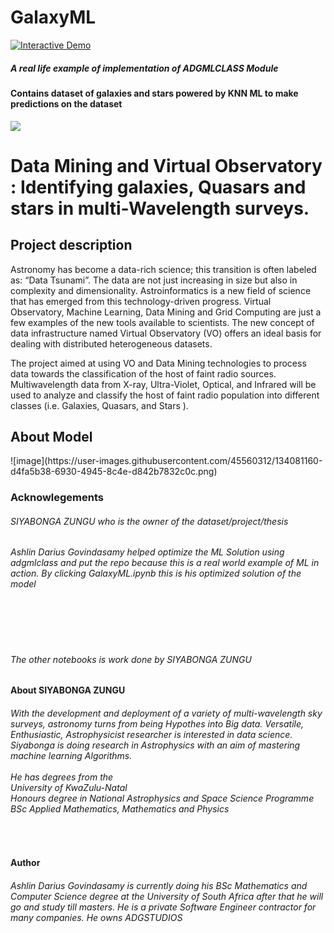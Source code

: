 # GalaxyML

<a href="https://colab.research.google.com/github/ADGVLOGS/GalaxyML/blob/main/GalaxyML.ipynb" target="_parent"><img src="https://colab.research.google.com/assets/colab-badge.svg" alt="Interactive Demo"/></a>

<h5>A real life example of implementation of ADGMLCLASS Module</h5>

<h4>Contains dataset of galaxies and stars powered by KNN ML to make predictions on the dataset</h4>

<img src="https://media.istockphoto.com/photos/space-background-wiht-stars-stock-image-picture-id1287901429?b=1&k=20&m=1287901429&s=170667a&w=0&h=RH6-KPEq-WYftCxoKnQixr8SOwyHlWr8F8EfloDmTxg=">

<h1>Data Mining and Virtual Observatory : Identifying galaxies, Quasars and stars in multi-Wavelength surveys.</h1>

<h2>Project description</h2>
<p>
Astronomy has become a data-rich science; this transition is often labeled as: “Data Tsunami”. The data are not just increasing in size but also in complexity and dimensionality. Astroinformatics is a new field of science that has emerged from this technology-driven progress. Virtual Observatory, Machine Learning, Data Mining and Grid Computing are just a few examples of the new tools available to scientists. The new concept of data infrastructure named Virtual Observatory (VO) offers an ideal basis for dealing with distributed heterogeneous datasets.
</p>

The project aimed at using VO and Data Mining technologies to process data towards the classification of the host of faint radio sources. Multiwavelength data from X-ray, Ultra-Violet, Optical, and Infrared will be used to analyze and classify the host of faint radio population into different classes (i.e. Galaxies, Quasars, and Stars ).

<h2>About Model</h2>
![image](https://user-images.githubusercontent.com/45560312/134081160-d4fa5b38-6930-4945-8c4e-d842b7832c0c.png)

<h3>Acknowlegements</h3>

<h6>SIYABONGA ZUNGU who is the owner of the dataset/project/thesis</h6>

<h6>Ashlin Darius Govindasamy helped optimize the ML Solution using adgmlclass and put the repo because this is a real world example of ML in action. By clicking GalaxyML.ipynb this is his optimized solution of the model</h6>
<br>
<br>
<br>
<h6>The other notebooks is work done by SIYABONGA ZUNGU</h6>
<h4>About SIYABONGA ZUNGU</h4>
<h6>
With the development and deployment of a variety of multi-wavelength sky surveys, astronomy turns from being Hypothes into Big data. Versatile, Enthusiastic, Astrophysicist researcher is interested in data science. Siyabonga is doing research in Astrophysics with an aim of mastering machine learning Algorithms.
<br>
<br>
He has degrees from the <br>
University of KwaZulu-Natal <br>
Honours degree in National Astrophysics and Space Science Programme <br>
BSc Applied Mathematics, Mathematics and Physics</h6>
<br>
<h4>Author</h4>
<h6>Ashlin Darius Govindasamy is currently doing his BSc Mathematics and Computer Science degree at the University of South Africa after that he will go and study till masters. He is a private Software Engineer contractor for many companies. He owns ADGSTUDIOS</h6>
